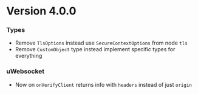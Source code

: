 # Version 4.0.0

### Types

* Remove `TlsOptions` instead use `SecureContextOptions` from node `tls`
* Remove `CustomObject` type instead implement specific types for everything


### uWebsocket 
* Now on `onVerifyClient` returns info with `headers` instead of just `origin`

